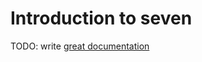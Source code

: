 # Introduction to seven

TODO: write [great documentation](http://jacobian.org/writing/what-to-write/)

